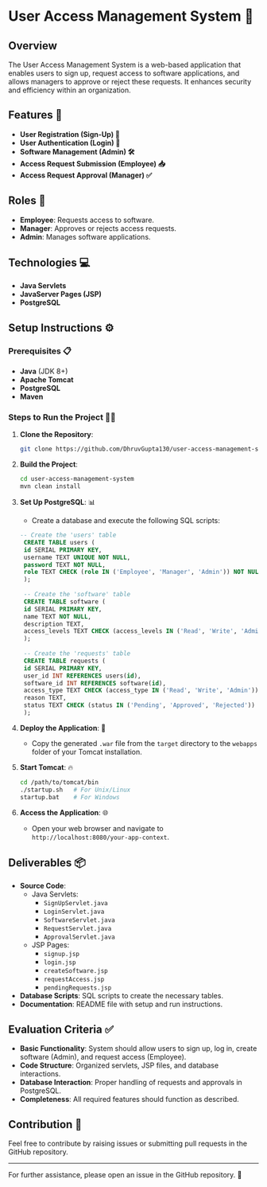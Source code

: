 # User Access Management System 🚀

## Overview
The User Access Management System is a web-based application that enables users to sign up, request access to software applications, and allows managers to approve or reject these requests.
It enhances security and efficiency within an organization.

## Features 🌟
- **User Registration (Sign-Up) 📝**
- **User Authentication (Login) 🔑**
- **Software Management (Admin) 🛠️**
- **Access Request Submission (Employee) 📥**
- **Access Request Approval (Manager) ✅**

## Roles 👥
- **Employee**: Requests access to software.
- **Manager**: Approves or rejects access requests.
- **Admin**: Manages software applications.

## Technologies 💻
- **Java Servlets**
- **JavaServer Pages (JSP)**
- **PostgreSQL**

## Setup Instructions ⚙️

### Prerequisites 📋
- **Java** (JDK 8+)
- **Apache Tomcat**
- **PostgreSQL**
- **Maven**

### Steps to Run the Project 🏃‍♂️
1. **Clone the Repository**:
   ```bash
   git clone https://github.com/DhruvGupta130/user-access-management-system.git
   ```

2. **Build the Project**:
   ```bash
   cd user-access-management-system
   mvn clean install
   ```

3. **Set Up PostgreSQL**: 📊
    - Create a database and execute the following SQL scripts:
   ```sql
   -- Create the 'users' table
    CREATE TABLE users (
    id SERIAL PRIMARY KEY,
    username TEXT UNIQUE NOT NULL,
    password TEXT NOT NULL,
    role TEXT CHECK (role IN ('Employee', 'Manager', 'Admin')) NOT NULL
    );
    
    -- Create the 'software' table
    CREATE TABLE software (
    id SERIAL PRIMARY KEY,
    name TEXT NOT NULL,
    description TEXT,
    access_levels TEXT CHECK (access_levels IN ('Read', 'Write', 'Admin')) NOT NULL
    );
    
    -- Create the 'requests' table
    CREATE TABLE requests (
    id SERIAL PRIMARY KEY,
    user_id INT REFERENCES users(id),
    software_id INT REFERENCES software(id),
    access_type TEXT CHECK (access_type IN ('Read', 'Write', 'Admin')) NOT NULL,
    reason TEXT,
    status TEXT CHECK (status IN ('Pending', 'Approved', 'Rejected')) NOT NULL
    );

   ```
4. **Deploy the Application**: 🚀
    - Copy the generated `.war` file from the `target` directory to the `webapps` folder of your Tomcat installation.

5. **Start Tomcat**: 🔥
   ```bash
   cd /path/to/tomcat/bin
   ./startup.sh   # For Unix/Linux
   startup.bat    # For Windows
   ```
6. **Access the Application**: 🌐
    - Open your web browser and navigate to `http://localhost:8080/your-app-context`.

## Deliverables 📦
- **Source Code**:
    - Java Servlets:
        - `SignUpServlet.java`
        - `LoginServlet.java`
        - `SoftwareServlet.java`
        - `RequestServlet.java`
        - `ApprovalServlet.java`
    - JSP Pages:
        - `signup.jsp`
        - `login.jsp`
        - `createSoftware.jsp`
        - `requestAccess.jsp`
        - `pendingRequests.jsp`
- **Database Scripts**: SQL scripts to create the necessary tables.
- **Documentation**: README file with setup and run instructions.

## Evaluation Criteria ✅
- **Basic Functionality**: System should allow users to sign up, log in, create software (Admin), and request access (Employee).
- **Code Structure**: Organized servlets, JSP files, and database interactions.
- **Database Interaction**: Proper handling of requests and approvals in PostgreSQL.
- **Completeness**: All required features should function as described.

## Contribution 🤝
Feel free to contribute by raising issues or submitting pull requests in the GitHub repository.

---
For further assistance, please open an issue in the GitHub repository. 🐛


